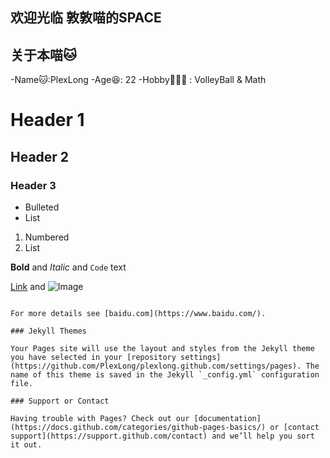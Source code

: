 ## 欢迎光临  敦敦喵的SPACE



## 关于本喵🐱

-Name🐱:PlexLong
-Age😆: 22
-Hobby🐱‍🏍✨ : VolleyBall & Math

# Header 1
## Header 2
### Header 3

- Bulleted
- List

1. Numbered
2. List

**Bold** and _Italic_ and `Code` text

[Link](url) and ![Image](src)
```

For more details see [baidu.com](https://www.baidu.com/).

### Jekyll Themes

Your Pages site will use the layout and styles from the Jekyll theme you have selected in your [repository settings](https://github.com/PlexLong/plexlong.github.com/settings/pages). The name of this theme is saved in the Jekyll `_config.yml` configuration file.

### Support or Contact

Having trouble with Pages? Check out our [documentation](https://docs.github.com/categories/github-pages-basics/) or [contact support](https://support.github.com/contact) and we’ll help you sort it out.
